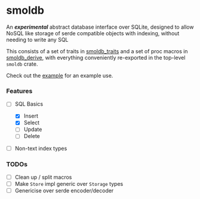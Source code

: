 # smoldb

An ***experimental*** abstract database interface over SQLite, designed to allow NoSQL like storage of serde compatible objects with indexing, without needing to write any SQL

This consists of a set of traits in [smoldb_traits](smoldb_traits) and a set of proc macros in [smoldb_derive](smoldb_derive), with everything conveniently re-exported in the top-level `smoldb` crate.

Check out the [example](tests/example.rs) for an example use.

### Features

- [ ] SQL Basics
  - [x] Insert
  - [x] Select
  - [ ] Update
  - [ ] Delete

- [ ] Non-text index types


### TODOs

- [ ] Clean up / split macros
- [ ] Make `Store` impl generic over `Storage` types
- [ ] Genericise over serde encoder/decoder
